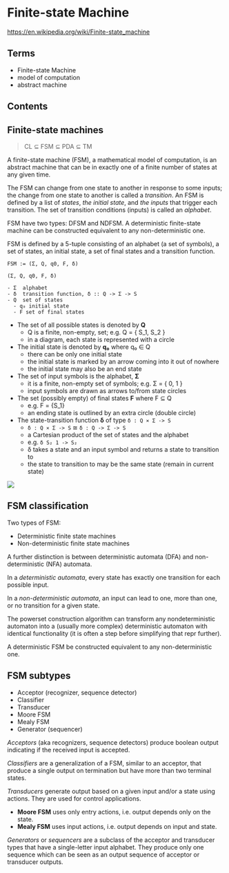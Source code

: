 # Finite-state Machine

https://en.wikipedia.org/wiki/Finite-state_machine

## Terms
- Finite-state Machine
- model of computation
- abstract machine

## Contents



## Finite-state machines

> CL ⊆ FSM ⊆ PDA ⊆ TM

A finite-state machine (FSM), a mathematical model of computation, is an abstract machine that can be in exactly one of a finite number of states at any given time.

The FSM can change from one state to another in response to some inputs; the change from one state to another is called a *transition*. An FSM is defined by a list of *states*, *the initial state*, and *the inputs* that trigger each transition. The set of transition conditions (inputs) is called an *alphabet*.

FSM have two types: DFSM and NDFSM. A deterministic finite-state machine can be constructed equivalent to any non-deterministic one.


FSM is defined by a 5-tuple consisting of an alphabet (a set of symbols), a set of states, an initial state, a set of final states and a transition function.

`FSM := (Σ, Q, q0, F, δ)`

```
(Σ, Q, q0, F, δ)

- Σ  alphabet
- δ  transition function, δ :: Q -> Σ -> S
- Q  set of states
  - q₀ initial state
  - F set of final states
```

- The set of all possible states is denoted by __Q__
  - Q is a finite, non-empty, set; e.g. Q = { S_1, S_2 }
  - in a diagram, each state is represented with a circle
- The initial state is denoted by __q₀__ where q₀ ∈ Q
  - there can be only one initial state
  - the initial state is marked by an arrow coming into it out of nowhere
  - the initial state may also be an end state
- The set of input symbols is the alphabet, __Σ__
  - it is a finite, non-empty set of symbols; e.g. Σ = { 0, 1 }
  - input symbols are drawn as arrows to/from state circles
- The set (possibly empty) of final states __F__ where F ⊆ Q
  - e.g. F = {S_1}
  - an ending state is outlined by an extra circle (double circle)
- The state-transition function __δ__ of type `δ : Q ⨯ Σ -> S`
  - `δ : Q ⨯ Σ -> S` ≅ `δ : Q -> Σ -> S`
  - a Cartesian product of the set of states and the alphabet
  - e.g. `δ S₂ 1 -> S₂`
  - δ takes a state and an input symbol and returns a state to transition to
  - the state to transition to may be the same state (remain in current state)


![][fsm]

[fsm]: https://upload.wikimedia.org/wikipedia/commons/thumb/9/9d/DFAexample.svg/500px-DFAexample.svg.png


## FSM classification

Two types of FSM:
- Deterministic finite state machines
- Non-deterministic finite state machines

A further distinction is between deterministic automata (DFA) and non-deterministic (NFA) automata.

In a *deterministic automata*, every state has exactly one transition for each possible input.

In a *non-deterministic automata*, an input can lead to one, more than one, or no transition for a given state.

The powerset construction algorithm can transform any nondeterministic automaton into a (usually more complex) deterministic automaton with identical functionality (it is often a step before simplifying that repr further).

A deterministic FSM be constructed equivalent to any non-deterministic one.

## FSM subtypes

- Acceptor (recognizer, sequence detector)
- Classifier
- Transducer
- Moore FSM
- Mealy FSM
- Generator (sequencer)

*Acceptors* (aka recognizers, sequence detectors) produce boolean output indicating if the received input is accepted.

*Classifiers* are a generalization of a FSM, similar to an acceptor, that produce a single output on termination but have more than two terminal states.

*Transducers* generate output based on a given input and/or a state using actions. They are used for control applications.
- **Moore FSM** uses only entry actions, i.e. output depends only on the state.
- **Mealy FSM** uses input actions, i.e. output depends on input and state.

*Generators* or *sequencers* are a subclass of the acceptor and transducer types that have a single-letter input alphabet. They produce only one sequence which can be seen as an output sequence of acceptor or transducer outputs.
